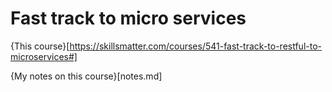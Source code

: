 # Fast track to micro services

{This course}[https://skillsmatter.com/courses/541-fast-track-to-restful-to-microservices#]

{My notes on this course}[notes.md]
